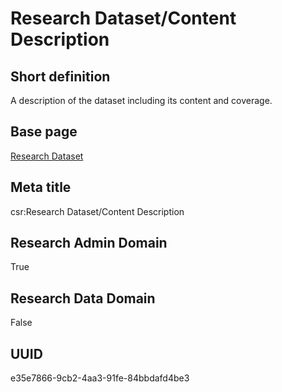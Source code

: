 # Research Dataset/Content Description
## Short definition
A description of the dataset including its content and coverage.
## Base page
[Research Dataset](../../Objects/Research%20Dataset.md)
## Meta title
csr:Research Dataset/Content Description
## Research Admin Domain
True
## Research Data Domain
False
## UUID
e35e7866-9cb2-4aa3-91fe-84bbdafd4be3
